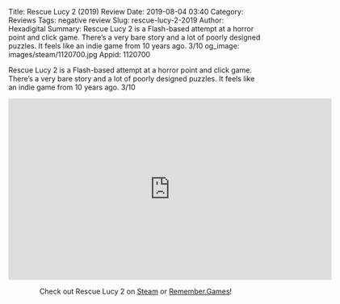 Title: Rescue Lucy 2 (2019) Review
Date: 2019-08-04 03:40
Category: Reviews
Tags: negative review
Slug: rescue-lucy-2-2019
Author: Hexadigital
Summary: Rescue Lucy 2 is a Flash-based attempt at a horror point and click game. There’s a very bare story and a lot of poorly designed puzzles. It feels like an indie game from 10 years ago. 3/10
og_image: images/steam/1120700.jpg
Appid: 1120700

Rescue Lucy 2 is a Flash-based attempt at a horror point and click game. There’s a very bare story and a lot of poorly designed puzzles. It feels like an indie game from 10 years ago. 3/10

<center><iframe src="https://www.youtube.com/embed/3PwcklO_2Eg?feature=oembed" allow="accelerometer; autoplay; encrypted-media; gyroscope; picture-in-picture" width="640" height="360" frameborder="0"></iframe>

Check out Rescue Lucy 2 on [Steam](https://store.steampowered.com/app/1120700/?curator_clanid=34633900) or [Remember.Games](https://remember.games/game/2615/)!</center>
